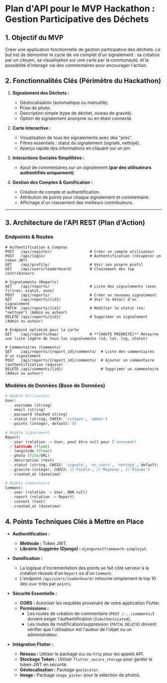 # **Plan d'API pour le MVP Hackathon : Gestion Participative des Déchets**

## **1. Objectif du MVP**

Créer une application fonctionnelle de gestion participative des déchets. Le but est de démontrer le cycle de vie complet d'un signalement : sa création par un citoyen, sa visualisation sur une carte par la communauté, et la possibilité d'interagir via des commentaires pour encourager l'action.

## **2. Fonctionnalités Clés (Périmètre du Hackathon)**

1.  **Signalement des Déchets :**
    * Géolocalisation (automatique ou manuelle).
    * Prise de photo.
    * Description simple (type de déchet, niveau de gravité).
    * Option de signalement anonyme ou en étant connecté.

2.  **Carte Interactive :**
    * Visualisation de tous les signalements avec des "pins".
    * Filtres essentiels : statut du signalement (signalé, nettoyé).
    * Aperçu rapide des informations en cliquant sur un pin.

3.  **Interactions Sociales Simplifiées :**
    * Ajout de commentaires sur un signalement **(par des utilisateurs authentifiés uniquement)**.

4.  **Gestion des Comptes & Gamification :**
    * Création de compte et authentification.
    * Attribution de points pour chaque signalement et commentaire.
    * Affichage d'un classement des meilleurs contributeurs.

---

## **3. Architecture de l'API REST (Plan d'Action)**

### **Endpoints & Routes**

```
# Authentification & Comptes
POST   /api/register/                 # Créer un compte utilisateur
POST   /api/login/                    # Authentification (récupérer un token JWT)
GET    /api/profile/                  # Voir son propre profil
GET    /api/users/leaderboard/        # Classement des top contributeurs

# Signalements (Reports)
GET    /api/reports/                  # Liste des signalements (avec filtres: statut, zone)
POST   /api/reports/                  # Créer un nouveau signalement
GET    /api/reports/{id}/             # Voir le détail d'un signalement
PATCH  /api/reports/{id}/             # Modifier le statut (ex: "nettoyé") (Admin ou auteur)
DELETE /api/reports/{id}/             # Supprimer un signalement (Admin ou auteur)

# Endpoint optimisé pour la carte
GET    /api/reports/map/              # **[HAUTE PRIORITÉ]** Retourne une liste légère de tous les signalements (id, lat, lng, statut)

# Commentaires (Comments)
GET    /api/reports/{report_id}/comments/  # Liste des commentaires d'un signalement
POST   /api/reports/{report_id}/comments/  # Ajouter un commentaire (authentification requise)
DELETE /api/comments/{id}/                 # Supprimer un commentaire (Admin ou auteur)
```

### **Modèles de Données (Base de Données)**

```python
# Modèle Utilisateur
User:
  - username (string)
  - email (string)
  - password (hashed string)
  - statut (string, CHOIX: 'citoyen', 'admin')
  - points (integer, default: 0)

# Modèle Signalement
Report:
  - user (relation -> User, peut être null pour l'anonymat)
  - latitude (float)
  - longitude (float)
  - photo (file/URL)
  - description (text)
  - statut (string, CHOIX: 'signalé', 'en_cours', 'nettoyé', default: 'signalé')
  - gravite (integer, CHOIX: 1:'Faible', 2:'Moyenne', 3:'Élevée')
  - created_at (datetime)

# Modèle Commentaire
Comment:
  - user (relation -> User, NON null)
  - report (relation -> Report)
  - content (text)
  - created_at (datetime)
```

## **4. Points Techniques Clés à Mettre en Place**

* **Authentification :**
    * **Méthode :** Token JWT.
    * **Librairie Suggérée (Django) :** `djangorestframework-simplejwt`.

* **Gamification :**
    * La logique d'incrémentation des points se fait côté serveur à la création réussie d'un `Report` ou d'un `Comment`.
    * L'endpoint `/api/users/leaderboard/` retourne simplement le top 10 des `User` triés par `points`.

* **Sécurité Essentielle :**
    * **CORS :** Autoriser les requêtes provenant de votre application Flutter.
    * **Permissions :**
        * Les routes de création de commentaire (`POST /.../comments/`) doivent exiger l'authentification (`IsAuthenticated`).
        * Les routes de modification/suppression (`PATCH`, `DELETE`) doivent vérifier que l'utilisateur est l'auteur de l'objet ou un administrateur.

* **Intégration Flutter :**
    * **Réseau :** Utiliser le package `dio` ou `http` pour les appels API.
    * **Stockage Token :** Utiliser `flutter_secure_storage` pour garder le token JWT en sécurité.
    * **Géolocalisation :** Package `geolocator`.
    * **Image :** Package `image_picker` pour la sélection de photos.
